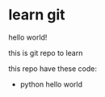 # learn git

hello world!

this is git repo to learn

this repo have these code:
- python hello world
